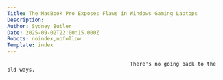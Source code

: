 ```yaml
---
Title: The MacBook Pro Exposes Flaws in Windows Gaming Laptops
Description: 
Author: Sydney Butler
Date: 2025-09-02T22:00:15.000Z
Robots: noindex,nofollow
Template: index
---
```


                                            There's no going back to the old ways.
                                        
